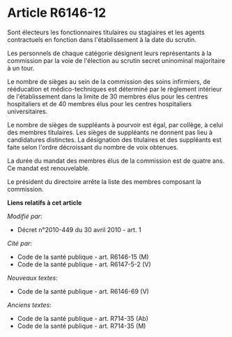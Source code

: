 # Article R6146-12

Sont électeurs les fonctionnaires titulaires ou stagiaires et les agents contractuels en fonction dans l'établissement à la
date du scrutin. 

Les personnels de chaque catégorie désignent leurs représentants à la commission par la voie de l'élection au scrutin secret
uninominal majoritaire à un tour. 

Le nombre de sièges au sein de la commission des soins infirmiers, de rééducation et médico-techniques est déterminé par le
règlement intérieur de l'établissement dans la limite de 30 membres élus pour les centres hospitaliers et de 40 membres élus
pour les centres hospitaliers universitaires. 

Le nombre de sièges de suppléants à pourvoir est égal, par collège, à celui des membres titulaires. Les sièges de suppléants
ne donnent pas lieu à candidatures distinctes. La désignation des titulaires et des suppléants est faite selon l'ordre
décroissant du nombre de voix obtenues. 

La durée du mandat des membres élus de la commission est de quatre ans. Ce mandat est renouvelable. 

Le président du directoire arrête la liste des membres composant la commission.

**Liens relatifs à cet article**

_Modifié par_:

  - Décret n°2010-449 du 30 avril 2010 - art. 1

_Cité par_:

  - Code de la santé publique - art. R6146-15 (M)
  - Code de la santé publique - art. R6147-5-2 (V)

_Nouveaux textes_:

  - Code de la santé publique - art. R6146-69 (V)

_Anciens textes_:

  - Code de la santé publique - art. R714-35 (Ab)
  - Code de la santé publique - art. R714-35 (M)
